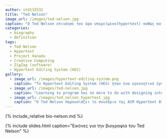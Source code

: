 ```yaml
---
author: std133532
title: "Ted Nelson"
image_url: /images/ted-nelson.jpg
caption: "Ο Ted Nelson επινόησε τον όρo υπερείμενο(hypertext) καθώς και τον όρο hypermedia(υπερμέσο) κάτι που επέτρεψε τη διασύνδεση αντικειμένων που βρίσκονταν σε απομακρυσμένους δικτυωμένους υπολογιστές."
categories:
  - biography
  - definition
tags:
  - Ted Nelson
  - Hypertext
  - Project Xanadu
  - Creative Computing
  - ZigZag (software)
  - Hypertext Editing System (HES)
gallery:
  - image_url: /images/hypertext-editing-system.png
    caption: "To Hypertext Editing System (HES) ήταν ένα ερευνητικό έργο που ξεκίνησε στο Πανεπιστήμιο Brown το 1965 από τον Ted Nelson, τον Andries van Dam και φοιτήτες του πανεπιστημίου. Ήταν το πρώτο σύστημα υπερκειμένου(hypertext) το οποίο μπορούσε εύκολα να χρησιμοποιηθεί από αρχάριους χρήστες."
  - image_url: /images/ted-nelson.jpg
    caption: "Learning to program has no more to do with designing interactive software than learning to touch type has to do with writing poetry"
  - image_url: /images/ted_nelson_hypertext.jpg
    caption: "Ο Ted Nelson παρουσιάζει το συνέδριο της ACM Hypertext 03 στο Nottingham. "
---
```


{% include_relative bio-nelson.md %}

{% include slides.html caption="Εικόνες για την βιογραφία του Ted Nelson" %}
